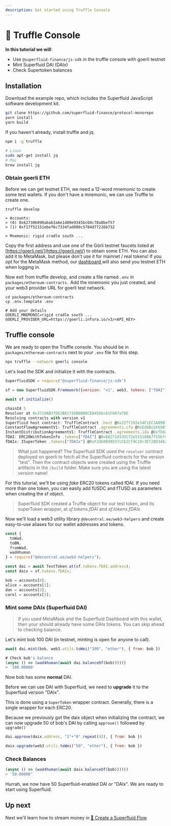 ```yaml
---
description: Get started using Truffle Console
---
```


# 🍫 Truffle Console

**In this tutorial we will**:

* Use `@superfluid-finance/js-sdk` in the truffle console with goerli testnet
* Mint Superfluid DAI \(DAIx\)
* Check Supertoken balances 

## Installation

Download the example repo, which includes the Superfluid JavaScript software development kit.

```bash
git clone https://github.com/superfluid-finance/protocol-monorepo
yarn install
yarn build
```

If you haven't already, install truffle and jq.

```bash
npm i -g truffle

# Linux
sudo apt-get install jq
# Mac
brew install jq
```

### Obtain goerli ETH

Before we can get testnet ETH, we need a 12-word mnemonic to create some test wallets. If you don't have a mnemonic, we can use Truffle to create one.

```text
truffle develop

> Accounts:
> (0) 0x627306090abab3a6e1400e9345bc60c78a8bef57
> (1) 0xf17f52151ebef6c7334fad080c5704d77216b732

> Mnemonic: rigid cradle south ...
```

Copy the first address and use one of the Görli testnet faucets listed at [https://goerli.net/](https://goerli.net/) to obtain some ETH. You can also add it to MetaMask, but please don't use it for mainnet / real tokens! If you opt for the MetaMask method, our [dashboard ](https://app.superfluid.finance)will also send you testnet ETH when logging in. 

Now exit from truffle develop, and create a file named `.env` in `packages/ethereum-contracts.` Add the mnemonic you just created, and your web3 provider URL for goerli test network.

```text
cd packages/ethereum-contracts 
cp .env.template .env

# Add your details
GOERLI_MNEMONIC=rigid cradle south ...
GOERLI_PROVIDER_URL=https://goerli.infura.io/v3/<API_KEY>
```

## Truffle console

We are ready to open the Truffle console. You should be in `packages/ethereum-contracts` next to your `.env` file for this step.

```bash
npx truffle --network goerli console
```

Let's load the SDK and initialize it with the contracts.

```javascript
SuperfluidSDK = require("@superfluid-finance/js-sdk")

sf = new SuperfluidSDK.Framework({version: "v1", web3, tokens: ["fDAI"] })

await sf.initialize()

chainId 5
Resolver at 0x3710AB3fDE2B61736B8BB0CE845D6c61F667a78E
Resolving contracts with version v1
Superfluid host contract: TruffleContract .host @0x22ff293e14F1EC3A09B137e9e06084AFd63adDF9
ConstantFlowAgreementV1: TruffleContract .agreements.cfa @0xEd6BcbF6907D4feEEe8a8875543249bEa9D308E8 | Helper .cfa
InstantDistributionAgreementV1: TruffleContract .agreements.ida @0xfDdcdac21D64B639546f3Ce2868C7EF06036990c | Helper .ida
fDAI: ERC20WithTokenInfo .tokens["fDAI"] @0x88271d333C72e51516B67f5567c728E702b3eeE8
fDAIx: ISuperToken .tokens["fDAIx"] @0xF2d68898557cCb2Cf4C10c3Ef2B034b2a69DAD00
```

> What just happened? The Superfluid SDK used the `resolver` contract deployed on goerli to fetch all the Superfluid contracts for the version "test". Then the contract objects were created using the Truffle artifacts in the `/build` folder. Make sure you are using the latest _version_ name!

For this tutorial, we'll be using _fake_ ERC20 tokens called fDAI. If you need more than one token, you can easily add fUSDC and fTUSD as parameters when creating the sf object.

> Superfluid SDK created a Truffle object for our test token, and its superToken wrapper, at _sf.tokens.fDAI_ and _sf.tokens.fDAIx_

Now we'll load a web3 utility library `@decentral.ee/web3-helpers` and create easy-to-use aliases for our wallet addresses and tokens.

```javascript
const {
  toWad,
  toBN,
  fromWad,
  wad4human
} = require("@decentral.ee/web3-helpers");

const dai = await TestToken.at(sf.tokens.fDAI.address);
const daix = sf.tokens.fDAIx;

bob = accounts[0];
alice = accounts[1];
dan = accounts[2];
carol = accounts[3];
```

### Mint some DAIx \(Superfluid DAI\)

> If you used MetaMask and the Superfluid Dashboard with this wallet, then your should already have some DAIx tokens. You can skip ahead to checking balance.

Let's mint bob 100 DAI \(in testnet, minting is open for anyone to call\). 

```javascript
await dai.mint(bob, web3.utils.toWei("100", "ether"), { from: bob })

# Check bob's balance
(async () => (wad4human(await dai.balanceOf(bob))))()
> '100.00000'
```

Now bob has some **normal** DAI.

Before we can use DAI with Superfluid, we need to **upgrade** it to the Superfluid version "DAIx".

This is done using a `SuperToken` wrapper contract. Generally, there is a single wrapper for each ERC20.

Because we previously got the daix object when initializing the contract, we can now upgrade 50 of bob's DAI by calling `approve()` followed by `upgrade()`

```javascript
dai.approve(daix.address, "1"+"0".repeat(42), { from: bob })

daix.upgrade(web3.utils.toWei("50", "ether"), { from: bob })

```

### Check Balances

```javascript
(async () => (wad4human(await daix.balanceOf(bob))))()
> '50.00000'
```

Hurrah, we now have 50 Superfluid-enabled DAI or "DAIx". We are ready to start using Superfluid.

## Up next

Next we'll learn how to stream money in [🔀 Create a Superfluid Flow](../create-a-superfluid-flow.md)

